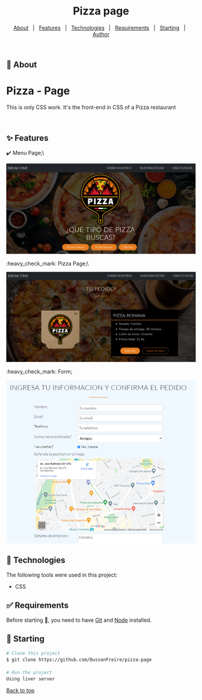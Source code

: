 <h1 align="center">Pizza page</h1>

<!-- Status -->

<!-- <h4 align="center"> 
	🚧  CSS Work 🚀 Under construction...  🚧
</h4> 

<hr> -->

<p align="center">
  <a href="#dart-about">About</a> &#xa0; | &#xa0; 
  <a href="#sparkles-features">Features</a> &#xa0; | &#xa0;
  <a href="#rocket-technologies">Technologies</a> &#xa0; | &#xa0;
  <a href="#white_check_mark-requirements">Requirements</a> &#xa0; | &#xa0;
  <a href="#checkered_flag-starting">Starting</a> &#xa0; | &#xa0;
  <a href="https://github.com/{{YOUR_GITHUB_USERNAME}}" target="_blank">Author</a>
</p>

<br>

## :dart: About ##

# Pizza - Page

This is only CSS work. It's the front-end in CSS of a Pizza restaurant



<img source>


## :sparkles: Features ##

:heavy_check_mark: Menu Page;\
<p align="center">
  <img src="./photos/pizza-menu-page.png" width="700" title="menu">
</p>
:heavy_check_mark: Pizza Page;\
<p align="center">
  <img src="./photos/pizza-page.png" width="700" title="menu">
</p>
:heavy_check_mark: Form;
<p align="center">
  <img src="./photos/pizza-form-page.png" width="700" title="menu">
</p>

## :rocket: Technologies ##

The following tools were used in this project:

- CSS


## :white_check_mark: Requirements ##

Before starting :checkered_flag:, you need to have [Git](https://git-scm.com) and [Node](https://nodejs.org/en/) installed.

## :checkered_flag: Starting ##

```bash
# Clone this project
$ git clone https://github.com/DussanFreire/pizza-page

# Run the project
Using liver server
```



<a href="#top">Back to top</a>
